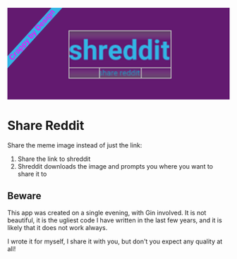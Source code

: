 ![shreddit - crappy by design](./docs/crappybydesign.png)

# Share Reddit

Share the meme image instead of just the link:

1. Share the link to shreddit
2. Shreddit downloads the image and prompts you where you want to share it to

## Beware

This app was created on a single evening, with Gin involved. It is not beautiful, it is the ugliest code I have written in the last few years, and it is likely that it does not work always. 

I wrote it for myself, I share it with you, but don't you expect any quality at all!